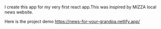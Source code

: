 I create this app for my very first react app.This was inspired by MIZZA local news website. 

Here is the project demo
https://news-for-your-grandpa.netlify.app/
